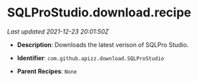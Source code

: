# SQLProStudio.download.recipe

_Last updated 2021-12-23 20:01:50Z_

- **Description**: Downloads the latest verison of SQLPro Studio.

- **Identifier**: `com.github.apizz.download.SQLProStudio`

- **Parent Recipes**: `None`
